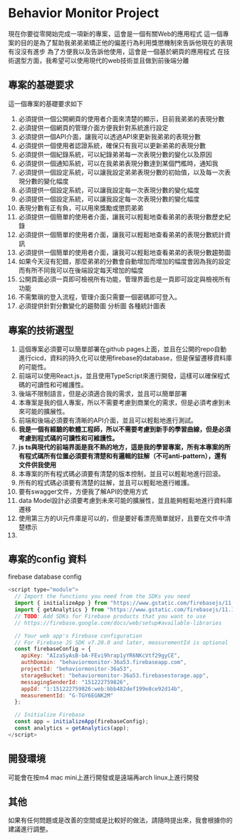 # Behavior Monitor Project
現在你要從零開始完成一項新的專案，這會是一個有關Web的應用程式
這一個專案的目的是為了幫助我弟弟弟矯正他的偏差行為利用獎懲機制來告訴他現在的表現有沒沒有進步
為了方便我以及告訴他使用，這會是一個基於網頁的應用程式
在技術選型方面，我希望可以使用現代的web技術並且做到前後端分離

## 專案的基礎要求
這一個專案的基礎要求如下
1. 必須提供一個公開網頁的使用者介面來清楚的顯示，目前我弟弟的表現分數
2. 必須提供一個網頁的管理介面方便我針對系統進行設定
3. 必須提供一個API介面，讓我可以透過API來更新我弟弟的表現分數
4. 必須提供一個使用者認證系統，確保只有我可以更新弟弟的表現分數
5. 必須提供一個紀錄系統，可以紀錄弟弟每一次表現分數的變化以及原因
6. 必須提供一個通知系統，可以在我弟弟表現分數達到某個門檻時，通知我
7. 必須提供一個設定系統，可以讓我設定弟弟表現分數的初始值，以及每一次表現分數的變化幅度
8. 必須提供一個設定系統，可以讓我設定每一次表現分數的變化幅度
9. 必須提供一個設定系統，可以讓我設定每一次表現分數的變化幅度
10. 表現分數有正有負，可以用來獎勵或懲罰弟弟
11. 必須提供一個簡單的使用者介面，讓我可以輕鬆地查看弟弟的表現分數歷史紀錄
12. 必須提供一個簡單的使用者介面，讓我可以輕鬆地查看弟弟的表現分數統計資訊
13. 必須提供一個簡單的使用者介面，讓我可以輕鬆地查看弟弟的表現分數趨勢圖
14. 如果今天沒有犯錯，那麼弟弟的分數會自動增加而增加的幅度會因為我的設定而有所不同我可以在後端設定每天增加的幅度
15. 公開頁面必須一頁即可檢視所有功能，管理界面也是一頁即可設定與檢視所有功能
16. 不需繁瑣的登入流程，管理介面只需要一個密碼即可登入。
17. 必須提供針對分數變化的趨勢圖 分析圖 各種統計圖表


## 專案的技術選型
1. 這個專案必須要可以簡單部署在github pages上面，並且在公開的repo自動進行cicd，資料的持久化可以使用firebase的database，但是保留遷移資料庫的可能性。
2. 前端可以使用React.js，並且使用TypeScript來進行開發，這樣可以確保程式碼的可讀性和可維護性。
3. 後端不限制語言，但是必須適合我的需求，並且可以簡單部署
4. 本專案是我的個人專案，所以不需要考慮到商業化的需求，但是必須考慮到未來可能的擴展性。
5. 前端和後端必須要有清晰的API介面，並且可以輕鬆地進行測試。
6. **我是一個有經驗的軟體工程師，所以不需要考慮到新手的學習曲線，但是必須考慮到程式碼的可讀性和可維護性。**
7. **js ts與現代的前端界面是我不熟的地方，這是我的學習專案，所有本專案的所有程式碼所有位置必須要有清楚和有邏輯的註解（不可anti-pattern），還有文件供我使用**
8. 本專案的所有程式碼必須要有清楚的版本控制，並且可以輕鬆地進行回滾。
9. 所有的程式碼必須要有清楚的註解，並且可以輕鬆地進行維護。
10. 要有swagger文件，方便我了解API的使用方式
11. data Model設計必須要考慮到未來可能的擴展性，並且能夠輕鬆地進行資料庫遷移
12. 使用第三方的UI元件庫是可以的，但是要好看漂亮簡單就好，且要在文件中清楚標示
13. 


## 專案的config 資料
firebase database config
```javascript
<script type="module">
  // Import the functions you need from the SDKs you need
  import { initializeApp } from "https://www.gstatic.com/firebasejs/11.10.0/firebase-app.js";
  import { getAnalytics } from "https://www.gstatic.com/firebasejs/11.10.0/firebase-analytics.js";
  // TODO: Add SDKs for Firebase products that you want to use
  // https://firebase.google.com/docs/web/setup#available-libraries

  // Your web app's Firebase configuration
  // For Firebase JS SDK v7.20.0 and later, measurementId is optional
  const firebaseConfig = {
    apiKey: "AIzaSyAsB-bA-FEvi9hrap1yYR6NKcVtf29gyCE",
    authDomain: "behaviormonitor-36a53.firebaseapp.com",
    projectId: "behaviormonitor-36a53",
    storageBucket: "behaviormonitor-36a53.firebasestorage.app",
    messagingSenderId: "151222759826",
    appId: "1:151222759826:web:bbb482def199e8ce92d14b",
    measurementId: "G-TGY6EGNK2M"
  };

  // Initialize Firebase
  const app = initializeApp(firebaseConfig);
  const analytics = getAnalytics(app);
</script>
```

## 開發環境
可能會在按m4 mac mini上進行開發或是遠端再arch linux上進行開發


## 其他
如果有任何問題或是改善的空間或是比較好的做法，請隨時提出來，我會根據你的建議進行調整。




